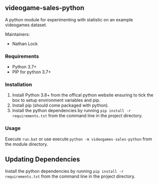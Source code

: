 ## videogame-sales-python
A python module for experimenting with statistic on an example videogames dataset.

Maintainers:
* Nathan Lock

### Requirements ###
 * Python 3.7+
 * PIP for python 3.7+
 
### Installation ###
1. Install Python 3.8+ from the offical python website ensuring to tick the box to setup environment variables and pip.
2. Install pip (should come packaged with python).
3. Install the python dependencies by running `pip install -r requirements.txt` from the command line in the project directory.

### Usage ###
Execute `run.bat` or use execute `python -m videogames-sales-python` from the module directory.

## Updating Dependencies ##
Install the python dependencies by running `pip install -r requirements.txt` from the command line in the project directory.
